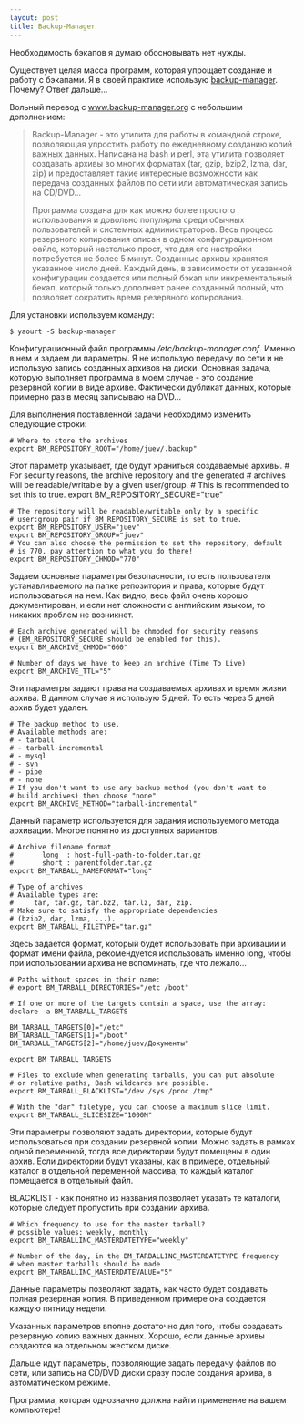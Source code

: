 ```yaml
--- 
layout: post
title: Backup-Manager
---
```

Необходимость бэкапов я думаю обосновывать нет нужды.

Существует целая масса программ, которая упрощает создание и работу с бэкапами. Я в своей
практике использую <a href="http://www.backup-manager.org" rel="nofollow">backup-manager</a>. Почему? Ответ дальше...

Вольный перевод с <a href="http://www.backup-manager.org/about/" target="_self" rel="nofollow">www.backup-manager.org</a> с небольшим дополнением:
<blockquote>Backup-Manager - это утилита для работы в командной строке, позволяющая упростить работу по ежедневному созданию копий важных данных. Написана на bash и perl, эта утилита позволяет создавать архивы во многих форматах (tar, gzip, bzip2, lzma, dar, zip) и предоставляет такие интересные возможности как передача созданных файлов по сети или автоматическая запись на CD/DVD...

Программа создана для как можно более простого использования и довольно популярна среди обычных пользователей и системных администраторов. Весь процесс резервного копирования описан в одном конфигурационном файле, который настолько прост, что для его настройки потребуется не более 5 минут. Созданные архивы хранятся указанное число дней. Каждый день, в зависимости от указанной конфигурации создается или полный бэкап или инкрементальный бекап, который только дополняет ранее созданный полный, что позволяет сократить время резервного копирования.</blockquote>

Для установки используем команду:

    $ yaourt -S backup-manager

Конфигурационный файл программы <em>/etc/backup-manager.conf</em>. Именно в нем и задаем ди параметры. Я не использую передачу по сети и не использую запись созданных архивов на диски. Основная задача, которую выполняет программа в моем случае - это создание резервной копии в виде архиве. Фактически дубликат данных, которые примерно раз в месяц записываю на DVD...

Для выполнения поставленной задачи необходимо изменить следующие строки:

    # Where to store the archives
    export BM_REPOSITORY_ROOT="/home/juev/.backup"

Этот параметр указывает, где будут храниться создаваемые архивы.
    # For security reasons, the archive repository and the generated
    # archives will be readable/writable by a given user/group.
    # This is recommended to set this to true.
    export BM_REPOSITORY_SECURE="true"

    # The repository will be readable/writable only by a specific
    # user:group pair if BM_REPOSITORY_SECURE is set to true.
    export BM_REPOSITORY_USER="juev"
    export BM_REPOSITORY_GROUP="juev"
    # You can also choose the permission to set the repository, default
    # is 770, pay attention to what you do there!
    export BM_REPOSITORY_CHMOD="770"

Задаем основные параметры безопасности, то есть пользователя устанавливаемого на папке репозитория и права, которые будут использоваться на нем. Как видно, весь файл очень хорошо документирован, и если нет сложности с английским языком, то никаких проблем не возникнет.

    # Each archive generated will be chmoded for security reasons
    # (BM_REPOSITORY_SECURE should be enabled for this).
    export BM_ARCHIVE_CHMOD="660"

    # Number of days we have to keep an archive (Time To Live)
    export BM_ARCHIVE_TTL="5"

Эти параметры задают права на создаваемых архивах и время жизни архива. В данном случае я использую 5 дней. То есть через 5 дней архив будет удален.

    # The backup method to use.
    # Available methods are:
    # - tarball
    # - tarball-incremental
    # - mysql
    # - svn
    # - pipe
    # - none
    # If you don't want to use any backup method (you don't want to
    # build archives) then choose "none"
    export BM_ARCHIVE_METHOD="tarball-incremental"

Данный параметр используется для задания используемого метода архивации. Многое понятно из доступных вариантов.

    # Archive filename format
    #       long  : host-full-path-to-folder.tar.gz
    #       short : parentfolder.tar.gz
    export BM_TARBALL_NAMEFORMAT="long"

    # Type of archives
    # Available types are:
    #     tar, tar.gz, tar.bz2, tar.lz, dar, zip.
    # Make sure to satisfy the appropriate dependencies
    # (bzip2, dar, lzma, ...).
    export BM_TARBALL_FILETYPE="tar.gz"

Здесь задается формат, который будет использовать при архивации и формат имени файла, рекомендуется использовать именно long, чтобы при использовании архива не вспоминать, где что лежало...

    # Paths without spaces in their name:
    # export BM_TARBALL_DIRECTORIES="/etc /boot"

    # If one or more of the targets contain a space, use the array:
    declare -a BM_TARBALL_TARGETS

    BM_TARBALL_TARGETS[0]="/etc"
    BM_TARBALL_TARGETS[1]="/boot"
    BM_TARBALL_TARGETS[2]="/home/juev/Документы"

    export BM_TARBALL_TARGETS

    # Files to exclude when generating tarballs, you can put absolute
    # or relative paths, Bash wildcards are possible.
    export BM_TARBALL_BLACKLIST="/dev /sys /proc /tmp"

    # With the "dar" filetype, you can choose a maximum slice limit.
    export BM_TARBALL_SLICESIZE="1000M"

Эти параметры позволяют задать директории, которые будут использоваться при создании резервной копии. Можно задать в рамках одной переменной, тогда все директории будут помещены в один архив. Если директории будут указаны, как в примере, отдельный каталог в отдельной переменной массива, то каждый каталог помещается в отдельный файл.

BLACKLIST - как понятно из названия позволяет указать те каталоги, которые следует пропустить при создании архива.

    # Which frequency to use for the master tarball?
    # possible values: weekly, monthly
    export BM_TARBALLINC_MASTERDATETYPE="weekly"

    # Number of the day, in the BM_TARBALLINC_MASTERDATETYPE frequency
    # when master tarballs should be made
    export BM_TARBALLINC_MASTERDATEVALUE="5"

Данные параметры позволяют задать, как часто будет создавать полная резервная копия. В приведенном примере она создается каждую пятницу недели.

Указанных параметров вполне достаточно для того, чтобы создавать резервную копию важных данных. Хорошо, если данные архивы создаются на отдельном жестком диске.

Дальше идут параметры, позволяющие задать передачу файлов по сети, или запись на CD/DVD диски сразу после создания архива, в автоматическом режиме.

Программа, которая однозначно должна найти применение на вашем компьютере!
